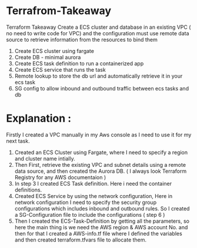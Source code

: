 # Terrafrom-Takeaway
Terraform Takeaway 
Create a ECS cluster and database in an existing VPC ( no need to write code for VPC) and the configuration must use remote data source to retrieve information from the resources to bind them 

1) Create ECS cluster using fargate 
2) Create DB - minimal aurora 
3) Create ECS task definition to run a containerized app
4) Create ECS service that runs the task
5) Remote lookup to store the db url and automatically retrieve it in your ecs task
6) SG config to allow inbound and outbound traffic between ecs tasks and db

# Explanation :
Firstly I created a VPC manually in my Aws console as I need to use it for my next task.
1. Created an ECS Cluster using Fargate, where I need to specify a region and cluster name intially.
2. Then First, retrieve the existing VPC and subnet details using a remote data source, and then created the Aurora DB. ( I always look Terraform Registry for any AWS documentaion )
3. In step 3 I created ECS Task definition. Here i need the container definitions.
4. Created ECS Service by using the network configuration, Here in network configuration I need to specify the security group configurations which includes inbound and outbound rules. So I created a SG-Configuration file to include the configurations ( step 6 )
7. Then I created the ECS-Task-Definition by getting all the parameters, so here the main thing is we need the AWS region & AWS account No. and then for that I created a AWS-info.tf file where I defined the variables and then created terraform.tfvars file to allocate them.

